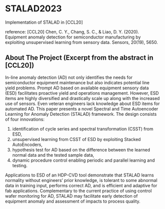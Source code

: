 # STALAD2023
Implementation of STALAD in [CCL20]

reference: [CCL20] Chen, C. Y., Chang, S. C., & Liao, D. Y. (2020). Equipment anomaly detection for semiconductor manufacturing by exploiting unsupervised learning from sensory data. Sensors, 20(19), 5650.

<!-- ABOUT THE PROJECT -->
## About The Project (Excerpt from the abstract in [CCL20])
In-line anomaly detection (AD) not only identifies the needs for semiconductor equipment maintenance but also indicates potential line yield problems. Prompt AD based on available equipment sensory data (ESD) facilitates proactive yield and operations management. However, ESD items are highly diversified and drastically scale up along with the increased use of sensors. Even veteran engineers lack knowledge about ESD items for automated AD. This paper presents a novel Spectral and Time Autoencoder Learning for Anomaly Detection (STALAD) framework. The design consists of four innovations: 
1. identification of cycle series and spectral transformation (CSST) from ESD, 
2. unsupervised learning from CSST of ESD by exploiting Stacked AutoEncoders, 
3. hypothesis test for AD based on the difference between the learned normal data and the tested sample data, 
4. dynamic procedure control enabling periodic and parallel learning and testing. 

Applications to ESD of an HDP-CVD tool demonstrate that STALAD learns normality without engineers’ prior knowledge, is tolerant to some abnormal data in training input, performs correct AD, and is efficient and adaptive for fab applications. Complementary to the current practice of using control wafer monitoring for AD, STALAD may facilitate early detection of equipment anomaly and assessment of impacts to process quality.
